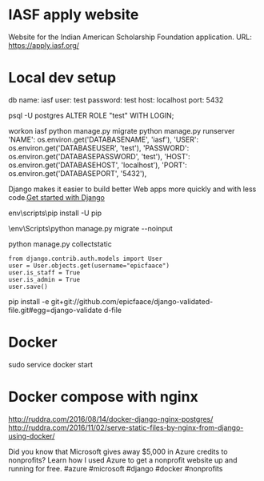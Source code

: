 # IASF apply website
Website for the Indian American Scholarship Foundation application.
URL: https://apply.iasf.org/

# Local dev setup
db name: iasf
user: test
password: test
host: localhost
port: 5432

psql -U postgres
ALTER ROLE "test" WITH LOGIN;


workon iasf
python manage.py migrate
python manage.py runserver
        'NAME': os.environ.get('DATABASENAME', 'iasf'),
        'USER': os.environ.get('DATABASEUSER', 'test'),
        'PASSWORD': os.environ.get('DATABASEPASSWORD', 'test'),
        'HOST': os.environ.get('DATABASEHOST', 'localhost'),
        'PORT': os.environ.get('DATABASEPORT', '5432'),


Django makes it easier to build better Web apps more quickly and with less code.[Get started with Django](https://www.djangoproject.com/start/)

env\scripts\pip install -U pip

\env\Scripts\python manage.py migrate --noinput

python manage.py collectstatic 

```
from django.contrib.auth.models import User
user = User.objects.get(username="epicfaace")
user.is_staff = True
user.is_admin = True
user.save()
```

pip install -e git+git://github.com/epicfaace/django-validated-file.git#egg=django-validate
d-file

# Docker
sudo service docker start

# Docker compose with nginx
http://ruddra.com/2016/08/14/docker-django-nginx-postgres/
http://ruddra.com/2016/11/02/serve-static-files-by-nginx-from-django-using-docker/

Did you know that Microsoft gives away $5,000 in Azure credits to nonprofits? Learn how I used Azure to get a nonprofit website up and running for free. #azure #microsoft #django #docker #nonprofits